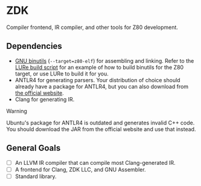 # ZDK
Compiler frontend, IR compiler, and other tools for Z80 development.

## Dependencies
- [GNU binutils](https://www.gnu.org/software/binutils/) (`--target=z80-elf`) for assembling and linking. Refer to the [LURe build script](https://github.com/lure-sh/lure-repo/blob/master/binutils-z80/lure.sh) for an example of how to build binutils for the Z80 target, or use LURe to build it for you.
- ANTLR4 for generating parsers. Your distribution of choice should already have a package for ANTLR4, but you can also download from [the official website](https://www.antlr.org/).
- Clang for generating IR.

> [!WARNING]
> Ubuntu's package for ANTLR4 is outdated and generates invalid C++ code. You should download the JAR from the official website and use that instead.

## General Goals
- [ ] An LLVM IR compiler that can compile most Clang-generated IR.
- [ ] A frontend for Clang, ZDK LLC, and GNU Assembler.
- [ ] Standard library.
